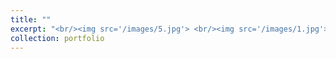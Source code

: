 ```yaml
---
title: ""
excerpt: "<br/><img src='/images/5.jpg'> <br/><img src='/images/1.jpg'> <br/><img src='/images/2.jpg'> <br/><img src='/images/3.jpg'><br/><img src='/images/4.jpg'>"
collection: portfolio
---
```


